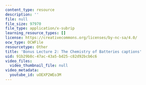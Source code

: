 ```yaml
---
content_type: resource
description: ''
file: null
file_size: 97970
file_type: application/x-subrip
learning_resource_types: []
license: https://creativecommons.org/licenses/by-nc-sa/4.0/
ocw_type: OCWFile
resourcetype: Other
title: 'Bonus Lecture 2: The Chemistry of Batteries captions'
uid: 91b29b8c-47ac-43a5-bd25-c82d92bcb6c6
video_files:
  video_thumbnail_file: null
video_metadata:
  youtube_id: uOEXP2WEo3M
---
```

